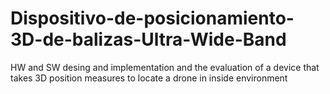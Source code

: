 # Dispositivo-de-posicionamiento-3D-de-balizas-Ultra-Wide-Band
HW and SW desing and implementation and the evaluation of a device that takes 3D position measures to locate a drone in inside environment
